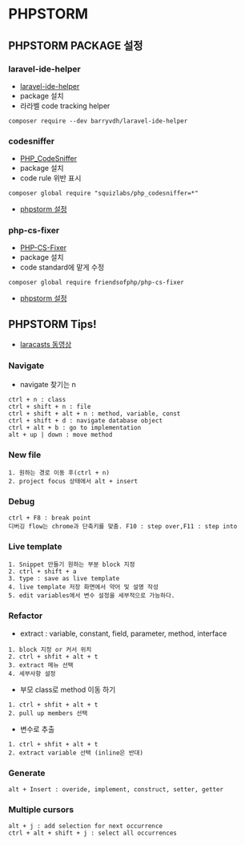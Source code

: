 # PHPSTORM
## PHPSTORM PACKAGE 설정
### laravel-ide-helper
- [laravel-ide-helper](https://github.com/barryvdh/laravel-ide-helper)
- package 설치
- 라라벨 code tracking helper
```
composer require --dev barryvdh/laravel-ide-helper
```
### codesniffer
- [PHP_CodeSniffer](https://github.com/squizlabs/PHP_CodeSniffer/blob/master/README.md)
- package 설치
- code rule 위반 표시 
```
composer global require "squizlabs/php_codesniffer=*"
```
- [phpstorm 설정](https://confluence.jetbrains.com/display/PhpStorm/PHP+Code+Sniffer+in+PhpStorm)

### php-cs-fixer
- [PHP-CS-Fixer](https://github.com/FriendsOfPHP/PHP-CS-Fixer/blob/2.12/README.rst)
- package 설치
- code standard에 맡게 수정
```
composer global require friendsofphp/php-cs-fixer
```
- [phpstorm 설정](https://hackernoon.com/how-to-configure-phpstorm-to-use-php-cs-fixer-1844991e521f)

  

## PHPSTORM Tips!
- [laracasts 동영상](https://laracasts.com/series/how-to-be-awesome-in-phpstorm)
### Navigate
- navigate 찾기는 n 
```
ctrl + n : class
ctrl + shift + n : file
ctrl + shift + alt + n : method, variable, const
ctrl + shift + d : navigate database object
ctrl + alt + b : go to implementation
alt + up | down : move method
```

### New file 
```
1. 원하는 경로 이동 후(ctrl + n) 
2. project focus 상태에서 alt + insert
```

### Debug
```
ctrl + F8 : break point 
디버깅 flow는 chrome과 단축키를 맞춤. F10 : step over,F11 : step into
```

### Live template
```
1. Snippet 만들기 원하는 부분 block 지정 
2. ctrl + shift + a 
3. type : save as live template
4. live template 저장 화면에서 약어 및 설명 작성
5. edit variables에서 변수 설정을 세부적으로 가능하다.
```

### Refactor
- extract : variable, constant, field, parameter, method, interface
```
1. block 지정 or 커서 위치 
2. ctrl + shfit + alt + t 
3. extract 메뉴 선택 
4. 세부사항 설정
```
- 부모 class로 method 이동 하기
```
1. ctrl + shfit + alt + t 
2. pull up members 선택
```
- 변수로 추출 
```
1. ctrl + shfit + alt + t 
2. extract variable 선택 (inline은 반대)
```

### Generate
```
alt + Insert : overide, implement, construct, setter, getter
```

### Multiple cursors
```
alt + j : add selection for next occurrence
ctrl + alt + shift + j : select all occurrences 
```
